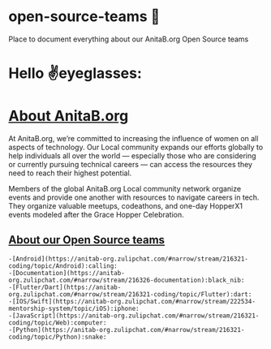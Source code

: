 # open-source-teams :wave:
Place to document everything about our AnitaB.org Open Source teams

# Hello :v:eyeglasses:
# [About AnitaB.org](https://anitab.org/)
At AnitaB.org, we’re committed to increasing the influence of women on all aspects of technology. Our Local community expands our efforts globally to help individuals all over the world — especially those who are considering or currently pursuing technical careers — can access the resources they need to reach their highest potential.

Members of the global AnitaB.org Local community network organize events and provide one another with resources to navigate careers in tech. They organize valuable meetups, codeathons, and one-day HopperX1 events modeled after the Grace Hopper Celebration.

## [About our Open Source teams](https://anitab-org.zulipchat.com/#narrow/stream/223071-newcomers)

    -[Android](https://anitab-org.zulipchat.com/#narrow/stream/216321-coding/topic/Android):calling:
    -[Documentation](https://anitab-org.zulipchat.com/#narrow/stream/216326-documentation):black_nib:
    -[Flutter/Dart](https://anitab-org.zulipchat.com/#narrow/stream/216321-coding/topic/Flutter):dart:
    -[IOS/Swift](https://anitab-org.zulipchat.com/#narrow/stream/222534-mentorship-system/topic/iOS):iphone:
    -[JavaScript](https://anitab-org.zulipchat.com/#narrow/stream/216321-coding/topic/Web):computer:
    -[Python](https://anitab-org.zulipchat.com/#narrow/stream/216321-coding/topic/Python):snake:


